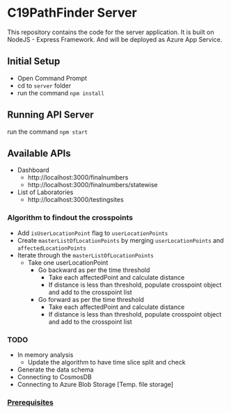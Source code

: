 # C19PathFinder Server

This repository contains the code for the server application. It is built on NodeJS - Express Framework. And will be deployed as Azure App Service.

## Initial Setup

- Open Command Prompt
- cd to `server` folder
- run the command `npm install`

## Running API Server

run the command `npm start`

## Available APIs

* Dashboard
  * http://localhost:3000/finalnumbers
  * http://localhost:3000/finalnumbers/statewise
* List of Laboratories
  * http://localhost:3000/testingsites 

### Algorithm to findout the crosspoints
- Add `isUserLocationPoint` flag to `userLocationPoints`
- Create `masterListOfLocationPoints` by merging `userLocationPoints` and `affectedLocationPoints`
- Iterate through the `masterListOfLocationPoints` 
  - Take one userLocationPoint
    - Go backward as per the time threshold
      - Take each affectedPoint and calculate distance
      - If distance is less than threshold, populate crosspoint object and add to the crosspoint list
    - Go forward as per the time threshold
      - Take each affectedPoint and calculate distance
      - If distance is less than threshold, populate crosspoint object and add to the crosspoint list

### TODO
- In memory analysis
  - Update the algorithm to have time slice split and check
- Generate the data schema
- Connecting to CosmosDB
- Connecting to Azure Blob Storage [Temp. file storage]

### [Prerequisites](https://docs.microsoft.com/en-gb/azure/app-service/containers/quickstart-nodejs#prerequisites)